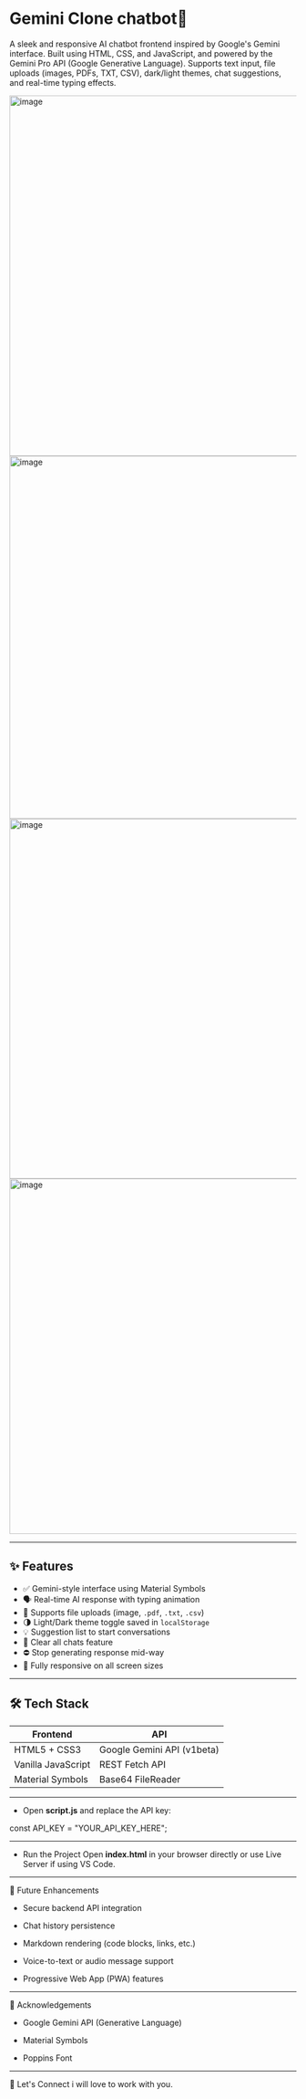 # Gemini Clone chatbot🔮

A sleek and responsive AI chatbot frontend inspired by Google's Gemini interface. Built using HTML, CSS, and JavaScript, and powered by the Gemini Pro API (Google Generative Language). Supports text input, file uploads (images, PDFs, TXT, CSV), dark/light themes, chat suggestions, and real-time typing effects.

<img width="1355" height="632" alt="image" src="https://github.com/user-attachments/assets/19dba3df-1b8a-4c6a-8d2c-d2e6af21dc9a" />

<img width="1350" height="636" alt="image" src="https://github.com/user-attachments/assets/170b5f77-7c02-4e10-99c7-54f0ccf4a26f" />

<img width="1350" height="631" alt="image" src="https://github.com/user-attachments/assets/cae7b977-2e6d-4ab1-b9fc-7c6692447130" />

<img width="1366" height="623" alt="image" src="https://github.com/user-attachments/assets/9859b151-27bd-472d-8cad-81b9e757c9c6" />



---

## ✨ Features

- ✅ Gemini-style interface using Material Symbols
- 🗣️ Real-time AI response with typing animation
- 📁 Supports file uploads (image, `.pdf`, `.txt`, `.csv`)
- 🌗 Light/Dark theme toggle saved in `localStorage`
- 💡 Suggestion list to start conversations
- 🧹 Clear all chats feature
- ⛔ Stop generating response mid-way
- 📱 Fully responsive on all screen sizes

---

## 🛠️ Tech Stack

| Frontend             | API                          |
|----------------------|------------------------------|
| HTML5 + CSS3         | Google Gemini API (v1beta)   |
| Vanilla JavaScript   | REST Fetch API               |
| Material Symbols     | Base64 FileReader            |

---

- Open **script.js** and replace the API key:

const API_KEY = "YOUR_API_KEY_HERE";

---

- Run the Project
Open **index.html** in your browser directly or use Live Server if using VS Code.

---

🚀 Future Enhancements
 - Secure backend API integration

 - Chat history persistence

 - Markdown rendering (code blocks, links, etc.)

 - Voice-to-text or audio message support

 - Progressive Web App (PWA) features

 ---

 🙏 Acknowledgements
- Google Gemini API (Generative Language)

- Material Symbols

- Poppins Font

---

🤝 Let's Connect i will love to work with you.
